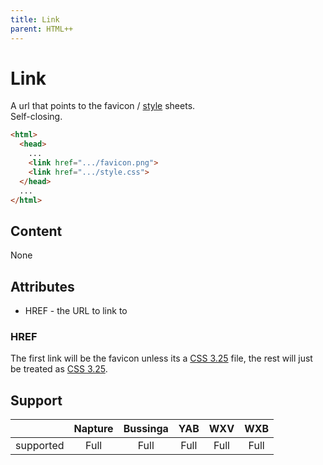 ```yaml
---
title: Link
parent: HTML++
---
```

# Link

A url that points to the favicon / [style](../css-3.25/index.md) sheets.\
Self-closing.

```html
<html>
  <head>
    ...
    <link href=".../favicon.png">
    <link href=".../style.css">
  </head>
  ...
</html>
```

## Content

None

## Attributes

- HREF - the URL to link to

### HREF

The first link will be the favicon unless its a [CSS 3.25](../css-3.25/index.md) file, the rest will just be treated as [CSS 3.25](../css-3.25/index.md).

## Support

|           | Napture | Bussinga | YAB  | WXV  | WXB  |
| --------- | :-----: | :------: | :--: | :--: | :--: |
| supported | Full    | Full     | Full | Full | Full |
